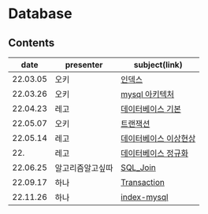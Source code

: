 # Database


## Contents

| date     | presenter | subject(link)       |
| -------- | --------- | ------------- |
| 22.03.05 | 오키      | [인덱스](./INDEX%20(%EC%98%A4%ED%82%A4).pdf) |
| 22.03.26 | 오키      | [mysql 아키텍처](./mysql%20%EC%95%84%ED%82%A4%ED%85%8D%EC%B2%98.md) |
| 22.04.23 | 레고      | [데이터베이스 기본](./database1.md) |
| 22.05.07 | 오키      | [트랜잭션](./%5Bokky%5D%20%ED%8A%B8%EB%9E%9C%EC%9E%AD%EC%85%98.md) |
| 22.05.14 | 레고      | [데이터베이스 이상현상](./database2.md) |
| 22. | 레고      | [데이터베이스 정규화](./normalization.md) |
| 22.06.25 | 알고리즘알고싶따     | [SQL_Join](./SQL%20Join.md) |
| 22.09.17 | 하나     | [Transaction](./transaction_hanah.md) |
| 22.11.26 | 하나     | [index-mysql](./index-mysql-hana.md) |